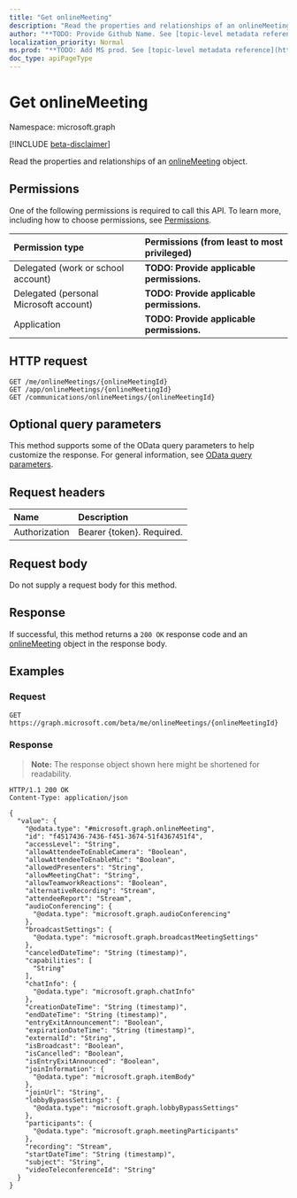 ```yaml
---
title: "Get onlineMeeting"
description: "Read the properties and relationships of an onlineMeeting object."
author: "**TODO: Provide Github Name. See [topic-level metadata reference](https://msgo.azurewebsites.net/add/document/guidelines/metadata.html#topic-level-metadata)**"
localization_priority: Normal
ms.prod: "**TODO: Add MS prod. See [topic-level metadata reference](https://msgo.azurewebsites.net/add/document/guidelines/metadata.html#topic-level-metadata)**"
doc_type: apiPageType
---
```


# Get onlineMeeting
Namespace: microsoft.graph

[!INCLUDE [beta-disclaimer](../../includes/beta-disclaimer.md)]

Read the properties and relationships of an [onlineMeeting](../resources/onlinemeeting.md) object.

## Permissions
One of the following permissions is required to call this API. To learn more, including how to choose permissions, see [Permissions](/graph/permissions-reference).

|Permission type|Permissions (from least to most privileged)|
|:---|:---|
|Delegated (work or school account)|**TODO: Provide applicable permissions.**|
|Delegated (personal Microsoft account)|**TODO: Provide applicable permissions.**|
|Application|**TODO: Provide applicable permissions.**|

## HTTP request

<!-- {
  "blockType": "ignored"
}
-->
``` http
GET /me/onlineMeetings/{onlineMeetingId}
GET /app/onlineMeetings/{onlineMeetingId}
GET /communications/onlineMeetings/{onlineMeetingId}
```

## Optional query parameters
This method supports some of the OData query parameters to help customize the response. For general information, see [OData query parameters](/graph/query-parameters).

## Request headers
|Name|Description|
|:---|:---|
|Authorization|Bearer {token}. Required.|

## Request body
Do not supply a request body for this method.

## Response

If successful, this method returns a `200 OK` response code and an [onlineMeeting](../resources/onlinemeeting.md) object in the response body.

## Examples

### Request
<!-- {
  "blockType": "request",
  "name": "get_onlinemeeting"
}
-->
``` http
GET https://graph.microsoft.com/beta/me/onlineMeetings/{onlineMeetingId}
```


### Response
>**Note:** The response object shown here might be shortened for readability.
<!-- {
  "blockType": "response",
  "truncated": true,
  "@odata.type": "microsoft.graph.onlineMeeting"
}
-->
``` http
HTTP/1.1 200 OK
Content-Type: application/json

{
  "value": {
    "@odata.type": "#microsoft.graph.onlineMeeting",
    "id": "f4517436-7436-f451-3674-51f4367451f4",
    "accessLevel": "String",
    "allowAttendeeToEnableCamera": "Boolean",
    "allowAttendeeToEnableMic": "Boolean",
    "allowedPresenters": "String",
    "allowMeetingChat": "String",
    "allowTeamworkReactions": "Boolean",
    "alternativeRecording": "Stream",
    "attendeeReport": "Stream",
    "audioConferencing": {
      "@odata.type": "microsoft.graph.audioConferencing"
    },
    "broadcastSettings": {
      "@odata.type": "microsoft.graph.broadcastMeetingSettings"
    },
    "canceledDateTime": "String (timestamp)",
    "capabilities": [
      "String"
    ],
    "chatInfo": {
      "@odata.type": "microsoft.graph.chatInfo"
    },
    "creationDateTime": "String (timestamp)",
    "endDateTime": "String (timestamp)",
    "entryExitAnnouncement": "Boolean",
    "expirationDateTime": "String (timestamp)",
    "externalId": "String",
    "isBroadcast": "Boolean",
    "isCancelled": "Boolean",
    "isEntryExitAnnounced": "Boolean",
    "joinInformation": {
      "@odata.type": "microsoft.graph.itemBody"
    },
    "joinUrl": "String",
    "lobbyBypassSettings": {
      "@odata.type": "microsoft.graph.lobbyBypassSettings"
    },
    "participants": {
      "@odata.type": "microsoft.graph.meetingParticipants"
    },
    "recording": "Stream",
    "startDateTime": "String (timestamp)",
    "subject": "String",
    "videoTeleconferenceId": "String"
  }
}
```

